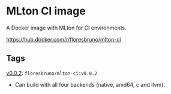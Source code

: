# MLton CI image

A Docker image with MLton for CI environments.

https://hub.docker.com/r/floresbruno/mlton-ci

## Tags

[v0.0.2](https://github.com/brunoflores/mlton-docker-hub/tree/v0.0.2): `floresbruno/mlton-ci:v0.0.2`
- Can build with all four backends (native, amd64, c and llvm).
